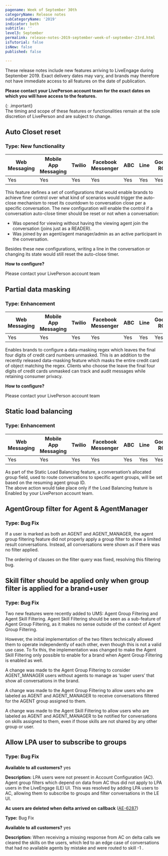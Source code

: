 ```yaml
---
pagename: Week of September 30th
categoryName: Release notes
subCategoryName: '2019'
indicator: both
subtitle: ''
level3: September
permalink: release-notes-2019-september-week-of-september-23rd.html
isTutorial: false
isNew: false
published: false

---
```

These release notes include new features arriving to LiveEngage during September 2019. Exact delivery dates may vary, and brands may therefore not have immediate access to all features on the date of publication.

**Please contact your LivePerson account team for the exact dates on which you will have access to the features.**

{: .important}  
The timing and scope of these features or functionalities remain at the sole discretion of LivePerson and are subject to change.

## Auto Closet reset

### Type: New functionality

<div class="tablecontainer">

<table class="releasenotes">

<thead>

<tr class="categoryrow">

<th>Web Messaging</th>

<th>Mobile App Messaging</th>

<th>Twilio</th>

<th>Facebook Messenger</th>

<th>ABC</th>

<th>Line</th>

<th>Google RCS</th>

<th>Google My Business</th>

<th>WhatsApp Business</th>

<th>CM</th>

<th>WeChat</th>

<th>Chat</th>

</tr>

</thead>

<tbody>

<tr>

<td>Yes</td>

<td>Yes</td>

<td>Yes</td>

<td>Yes</td>

<td>Yes</td>

<td>Yes</td>

<td>Yes</td>

<td>Yes</td>

<td>Yes</td>

<td>Yes</td>

<td>Yes</td>

<td>No</td>

</tr>

</tbody>

</table>

</div>

This feature defines a set of configurations that would enable brands to achieve finer control over what kind of scenarios would trigger the auto-close mechanism to reset its countdown to conversation close per a specific conversation. The new configuration will enable the control if a conversation auto-close timer should be reset or not when a conversation:

* Was opened for viewing without having the viewing agent join the conversation (joins just as a READER).
* Was joined by an agent/agent manager/admin as an active participant in the conversation.

Besides these new configurations, writing a line in the conversation or changing its state would still reset the auto-close timer.

**How to configure?**

Please contact your LivePerson account team

## Partial data masking

### Type: Enhancement

<div class="tablecontainer">

<table class="releasenotes">

<thead>

<tr class="categoryrow">

<th>Web Messaging</th>

<th>Mobile App Messaging</th>

<th>Twilio</th>

<th>Facebook Messenger</th>

<th>ABC</th>

<th>Line</th>

<th>Google RCS</th>

<th>Google My Business</th>

<th>WhatsApp Business</th>

<th>CM</th>

<th>WeChat</th>

<th>Chat</th>

</tr>

</thead>

<tbody>

<tr>

<td>Yes</td>

<td>Yes</td>

<td>Yes</td>

<td>Yes</td>

<td>Yes</td>

<td>Yes</td>

<td>Yes</td>

<td>Yes</td>

<td>Yes</td>

<td>Yes</td>

<td>Yes</td>

<td>No</td>

</tr>

</tbody>

</table>

</div>

Enables brands to configure a data-masking regex which leaves the final four digits of credit card numbers unmasked. This is an addition to the recently released data-masking feature which masks the entire credit card of object matching the regex. Clients who choose the leave the final four digits of credit cards unmasked can track and audit messages while retaining consumer privacy.

**How to configure?**

Please contact your LivePerson account team

## Static load balancing

### Type: Enhancement

<div class="tablecontainer">

<table class="releasenotes">

<thead>

<tr class="categoryrow">

<th>Web Messaging</th>

<th>Mobile App Messaging</th>

<th>Twilio</th>

<th>Facebook Messenger</th>

<th>ABC</th>

<th>Line</th>

<th>Google RCS</th>

<th>Google My Business</th>

<th>WhatsApp Business</th>

<th>CM</th>

<th>WeChat</th>

<th>Chat</th>

</tr>

</thead>

<tbody>

<tr>

<td>Yes</td>

<td>Yes</td>

<td>Yes</td>

<td>Yes</td>

<td>Yes</td>

<td>Yes</td>

<td>Yes</td>

<td>Yes</td>

<td>Yes</td>

<td>Yes</td>

<td>Yes</td>

<td>No</td>

</tr>

</tbody>

</table>

</div>

As part of the Static Load Balancing feature, a conversation’s allocated group field, used to route conversations to specific agent groups, will be set based on the resuming agent group ID.  
The above action would take place only if the Load Balancing feature is Enabled by your LivePerson account team.

## AgentGroup filter for Agent & AgentManager 

### Type: Bug Fix

If a user is marked as both an AGENT and AGENT_MANAGER, the agent group filtering feature did not properly apply a group filter to show a limited result conversations. Instead, all conversations were shown as if there was no filter applied.

The ordering of clauses on the filter query was fixed, resolving this filtering bug.

## Skill filter should be applied only when group filter is applied for a brand+user

### Type: Bug Fix

Two new features were recently added to UMS: Agent Group Filtering and Agent Skill Filtering. Agent Skill Filtering should be seen as a sub-feature of Agent Group Filtering, as it makes no sense outside of the context of Agent Group Filtering.

However, the initial implementation of the two filters technically allowed them to operate independently of each other, even though this is not a valid use case. To fix this, the implementation was changed to make the Agent Skill Filtering only possible to enable for a brand when Agent Group Filtering is enabled as well.

A change was made to the Agent Group Filtering to consider AGENT_MANAGER users without agents to manage as ‘super users’ that show all conversations in the brand.

A change was made to the Agent Group Filtering to allow users who are labeled as AGENT and AGENT_MANAGER to receive conversations filtered for the AGENT group assigned to them.

A change was made to the Agent Skill Filtering to allow users who are labeled as AGENT and AGENT_MANAGER to be notified for conversations on skills assigned to them, even if those skills are not shared by any other group or user.

## Allow LPA user to subscribe to groups 

### Type: Bug Fix

**Available to all customers?** yes

**Description:** LPA users were not present in Account Configuration (AC). Agent group filters which depend on data from AC thus did not apply to LPA users in the LiveEngage (LE) UI. This was resolved by adding LPA users to AC, allowing them to subscribe to groups and filter conversations in the LE UI.

**Ac users are deleted when delta arrived on** **callback** ([AE-6287](https://jira.liveperson.com/browse/AE-6287))

**Type:** Bug Fix

**Available to all customers?** yes

**Description:** When receiving a missing response from AC on delta calls we cleared the skills on the users, which led to an edge case of conversations that had no available agents by mistake and were routed to skill -1 .
